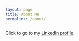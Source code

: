 ```yaml
---
layout: page
title: About Me
permalink: /about/
---
```


Click to go to my [LinkedIn profile](https://www.linkedin.com/in/jessevanelteren/).